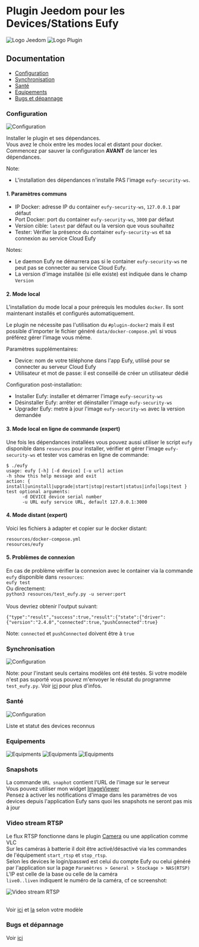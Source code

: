 # Plugin Jeedom pour les Devices/Stations Eufy

![Logo Jeedom](../images/jeedom.png)
![Logo Plugin](../images/eufy.png)

## Documentation
- [Configuration](#configuration)
- [Synchronisation](#synchronisation)
- [Santé](#health)
- [Equipements](#equipments)
- [Bugs et dépannage](#troubleshooting)

### Configuration
![Configuration](../images/eufy3.png)

Installer le plugin et ses dépendances.
<br>Vous avez le choix entre les modes local et distant pour docker.
<br>Commencez par sauver la configuration <b>AVANT</b> de lancer les dépendances.

Note: 
* L'installation des dépendances n'installe PAS l'image `eufy-security-ws`.

#### 1. Paramètres communs
- IP Docker: adresse IP du container `eufy-security-ws`, `127.0.0.1` par défaut
- Port Docker: port du container `eufy-security-ws`, `3000` par défaut
- Version cible: `latest` par défaut ou la version que vous souhaitez
- Tester: Vérifier la présence du container `eufy-security-ws` et sa connexion au service Cloud Eufy

Notes:
- Le daemon Eufy ne démarrera pas si le container `eufy-security-ws` ne peut pas se connecter au service Cloud Eufy.
- La version d'image installée (si elle existe) est indiquée dans le champ `Version`

#### 2. Mode local
L'installation du mode local a pour prérequis les modules `docker`. Ils sont maintenant installés et configurés automatiquement.

Le plugin ne nécessite pas l'utilisation du `#plugin-docker2` mais il est possible d'importer le fichier généré `data/docker-compose.yml` si vous préférez gérer l'image vous même.

Paramètres supplémentaires:
- Device: nom de votre téléphone dans l'app Eufy, utilisé pour se connecter au serveur Cloud Eufy
- Utilisateur et mot de passe: il est conseillé de créer un utilisateur dédié

Configuration post-installation:

- Installer Eufy: installer et démarrer l'image `eufy-security-ws`
- Désinstaller Eufy: arrêter et déinstaller l'image `eufy-security-ws`
- Upgrader Eufy: metre à jour  l'image `eufy-security-ws` avec la version demandée

#### 3. Mode local en ligne de commande (expert)
Une fois les dépendances installées vous pouvez aussi utiliser le script `eufy` disponible dans `resources`
pour installer, vérifier et gérer l'image `eufy-security-ws` et tester vos caméras en ligne de commande:

```
$ ./eufy
usage: eufy [-h] [-d device] [-u url] action
-h show this help message and exit
action: { install|uninstall|upgrade|start|stop|restart|status|info|logs|test }
test optional arguments:
      -d DEVICE device serial number
      -u URL eufy service URL, default 127.0.0.1:3000
```

#### 4. Mode distant (expert)

Voici les fichiers à adapter et copier sur le docker distant:
```
resources/docker-compose.yml
resources/eufy
```

####  5. Problèmes de connexion
En cas de problème vérifier la connexion avec le container via la commande `eufy` disponible dans `resources`:
<br>`eufy test`
<br>Ou directement:
<br>`python3 resources/test_eufy.py -u server:port`
<br>
<br> Vous devriez obtenir l'output suivant:
```
{"type":"result","success":true,"result":{"state":{"driver":{"version":"2.4.0","connected":true,"pushConnected":true}
```

Note: `connected` et `pushConnected` doivent être à `true`

### Synchronisation
![Configuration](../images/eufy2.png)

Note: pour l'instant seuls certains modèles ont été testés. Si votre modèle n'est pas suporté vous pouvez 
m'envoyer le résutat du programme `test_eufy.py`. Voir [ici](../../README.md#untested-devices) pour plus d'infos.

### Santé
![Configuration](../images/eufy1.png)

Liste et statut des devices reconnus 

### Equipements
![Equipments](../images/eufy4.png)
![Equipments](../images/eufy5.png)
![Equipments](../images/eufy6.png)

### Snapshots
La commande `URL snaphot` contient l'URL de l'image sur le serveur
<br> Vous pouvez utiliser mon widget [ImageViewer](https://github.com/lxrootard/widgets_v4)
<br> Pensez à activer les notifications d'image dans les paramètres de vos devices depuis l'application Eufy sans quoi les snapshots ne seront pas mis à jour


### Video stream RTSP
Le flux RTSP fonctionne dans le plugin [Camera](https://doc.jeedom.com/fr_FR/plugins/security/camera) ou une application comme VLC
<br>Sur les caméras à batterie il doit être activé/désactivé via les commandes de l'équipement `start_rtsp` et `stop_rtsp`.
<br>Selon les devices le login/passwd est celui du compte Eufy ou celui généré par l'application sur la page
`Paramètres > General > Stockage > NAS(RTSP)`
<br>L'IP est celle de la base ou celle de la caméra 
<br>`live0..liven` indiquent le numéro de la caméra, cf ce screenshot:

![Video stream RTSP](../images/camera_plugin.jpg)

<br>Voir [ici](https://camlytics.com/camera/eufy) et [la](https://support.eufy.com/s/article/Using-NAS-Storage-Step-by-Step) selon votre modèle

### Bugs et dépannage
Voir [ici](../../README.md#Troubleshooting)
